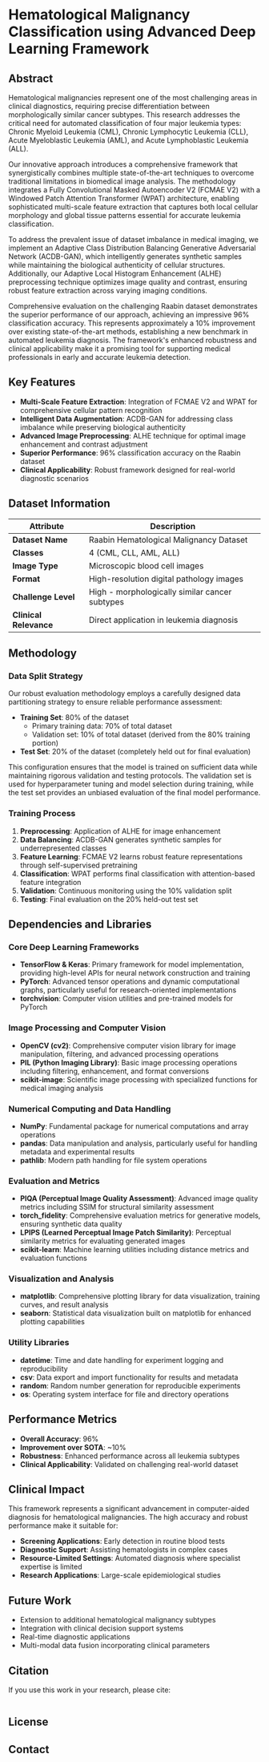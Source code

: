 # Hematological Malignancy Classification using Advanced Deep Learning Framework

## Abstract

Hematological malignancies represent one of the most challenging areas in clinical diagnostics, requiring precise differentiation between morphologically similar cancer subtypes. This research addresses the critical need for automated classification of four major leukemia types: Chronic Myeloid Leukemia (CML), Chronic Lymphocytic Leukemia (CLL), Acute Myeloblastic Leukemia (AML), and Acute Lymphoblastic Leukemia (ALL).

Our innovative approach introduces a comprehensive framework that synergistically combines multiple state-of-the-art techniques to overcome traditional limitations in biomedical image analysis. The methodology integrates a Fully Convolutional Masked Autoencoder V2 (FCMAE V2) with a Windowed Patch Attention Transformer (WPAT) architecture, enabling sophisticated multi-scale feature extraction that captures both local cellular morphology and global tissue patterns essential for accurate leukemia classification.

To address the prevalent issue of dataset imbalance in medical imaging, we implement an Adaptive Class Distribution Balancing Generative Adversarial Network (ACDB-GAN), which intelligently generates synthetic samples while maintaining the biological authenticity of cellular structures. Additionally, our Adaptive Local Histogram Enhancement (ALHE) preprocessing technique optimizes image quality and contrast, ensuring robust feature extraction across varying imaging conditions.

Comprehensive evaluation on the challenging Raabin dataset demonstrates the superior performance of our approach, achieving an impressive 96% classification accuracy. This represents approximately a 10% improvement over existing state-of-the-art methods, establishing a new benchmark in automated leukemia diagnosis. The framework's enhanced robustness and clinical applicability make it a promising tool for supporting medical professionals in early and accurate leukemia detection.

## Key Features

- **Multi-Scale Feature Extraction**: Integration of FCMAE V2 and WPAT for comprehensive cellular pattern recognition
- **Intelligent Data Augmentation**: ACDB-GAN for addressing class imbalance while preserving biological authenticity
- **Advanced Image Preprocessing**: ALHE technique for optimal image enhancement and contrast adjustment
- **Superior Performance**: 96% classification accuracy on the Raabin dataset
- **Clinical Applicability**: Robust framework designed for real-world diagnostic scenarios

## Dataset Information

| Attribute | Description |
|-----------|-------------|
| **Dataset Name** | Raabin Hematological Malignancy Dataset |
| **Classes** | 4 (CML, CLL, AML, ALL) |
| **Image Type** | Microscopic blood cell images |
| **Format** | High-resolution digital pathology images |
| **Challenge Level** | High - morphologically similar cancer subtypes |
| **Clinical Relevance** | Direct application in leukemia diagnosis |

## Methodology

### Data Split Strategy
Our robust evaluation methodology employs a carefully designed data partitioning strategy to ensure reliable performance assessment:

- **Training Set**: 80% of the dataset
  - Primary training data: 70% of total dataset
  - Validation set: 10% of total dataset (derived from the 80% training portion)
- **Test Set**: 20% of the dataset (completely held out for final evaluation)

This configuration ensures that the model is trained on sufficient data while maintaining rigorous validation and testing protocols. The validation set is used for hyperparameter tuning and model selection during training, while the test set provides an unbiased evaluation of the final model performance.

### Training Process
1. **Preprocessing**: Application of ALHE for image enhancement
2. **Data Balancing**: ACDB-GAN generates synthetic samples for underrepresented classes
3. **Feature Learning**: FCMAE V2 learns robust feature representations through self-supervised pretraining
4. **Classification**: WPAT performs final classification with attention-based feature integration
5. **Validation**: Continuous monitoring using the 10% validation split
6. **Testing**: Final evaluation on the 20% held-out test set

## Dependencies and Libraries

### Core Deep Learning Frameworks
- **TensorFlow & Keras**: Primary framework for model implementation, providing high-level APIs for neural network construction and training
- **PyTorch**: Advanced tensor operations and dynamic computational graphs, particularly useful for research-oriented implementations
- **torchvision**: Computer vision utilities and pre-trained models for PyTorch

### Image Processing and Computer Vision
- **OpenCV (cv2)**: Comprehensive computer vision library for image manipulation, filtering, and advanced processing operations
- **PIL (Python Imaging Library)**: Basic image processing operations including filtering, enhancement, and format conversions
- **scikit-image**: Scientific image processing with specialized functions for medical imaging analysis

### Numerical Computing and Data Handling
- **NumPy**: Fundamental package for numerical computations and array operations
- **pandas**: Data manipulation and analysis, particularly useful for handling metadata and experimental results
- **pathlib**: Modern path handling for file system operations

### Evaluation and Metrics
- **PIQA (Perceptual Image Quality Assessment)**: Advanced image quality metrics including SSIM for structural similarity assessment
- **torch_fidelity**: Comprehensive evaluation metrics for generative models, ensuring synthetic data quality
- **LPIPS (Learned Perceptual Image Patch Similarity)**: Perceptual similarity metrics for evaluating generated images
- **scikit-learn**: Machine learning utilities including distance metrics and evaluation functions

### Visualization and Analysis
- **matplotlib**: Comprehensive plotting library for data visualization, training curves, and result analysis
- **seaborn**: Statistical data visualization built on matplotlib for enhanced plotting capabilities

### Utility Libraries
- **datetime**: Time and date handling for experiment logging and reproducibility
- **csv**: Data export and import functionality for results and metadata
- **random**: Random number generation for reproducible experiments
- **os**: Operating system interface for file and directory operations

## Performance Metrics

- **Overall Accuracy**: 96%
- **Improvement over SOTA**: ~10%
- **Robustness**: Enhanced performance across all leukemia subtypes
- **Clinical Applicability**: Validated on challenging real-world dataset

## Clinical Impact

This framework represents a significant advancement in computer-aided diagnosis for hematological malignancies. The high accuracy and robust performance make it suitable for:

- **Screening Applications**: Early detection in routine blood tests
- **Diagnostic Support**: Assisting hematologists in complex cases
- **Resource-Limited Settings**: Automated diagnosis where specialist expertise is limited
- **Research Applications**: Large-scale epidemiological studies

## Future Work

- Extension to additional hematological malignancy subtypes
- Integration with clinical decision support systems
- Real-time diagnostic applications
- Multi-modal data fusion incorporating clinical parameters

## Citation

If you use this work in your research, please cite:
```
```

## License


## Contact

